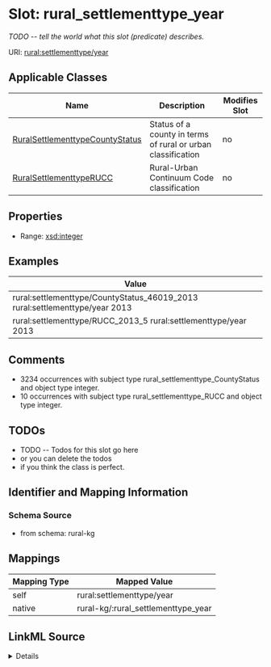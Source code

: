 

# Slot: rural_settlementtype_year


_TODO -- tell the world what this slot (predicate) describes._





URI: [rural:settlementtype/year](http://sail.ua.edu/ruralkg/settlementtype/year)



<!-- no inheritance hierarchy -->





## Applicable Classes

| Name | Description | Modifies Slot |
| --- | --- | --- |
| [RuralSettlementtypeCountyStatus](../classes/RuralSettlementtypeCountyStatus.md) | Status of a county in terms of rural or urban classification |  no  |
| [RuralSettlementtypeRUCC](../classes/RuralSettlementtypeRUCC.md) | Rural-Urban Continuum Code classification |  no  |







## Properties

* Range: [xsd:integer](http://www.w3.org/2001/XMLSchema#integer)






## Examples

| Value |
| --- |
| rural:settlementtype/CountyStatus_46019_2013 rural:settlementtype/year 2013 |
| rural:settlementtype/RUCC_2013_5 rural:settlementtype/year 2013 |

## Comments

* 3234 occurrences with subject type rural_settlementtype_CountyStatus and object type integer.
* 10 occurrences with subject type rural_settlementtype_RUCC and object type integer.

## TODOs

* TODO -- Todos for this slot go here
* or you can delete the todos
* if you think the class is perfect.

## Identifier and Mapping Information







### Schema Source


* from schema: rural-kg




## Mappings

| Mapping Type | Mapped Value |
| ---  | ---  |
| self | rural:settlementtype/year |
| native | rural-kg/:rural_settlementtype_year |




## LinkML Source

<details>
```yaml
name: rural_settlementtype_year
description: TODO -- tell the world what this slot (predicate) describes.
todos:
- TODO -- Todos for this slot go here
- or you can delete the todos
- if you think the class is perfect.
comments:
- 3234 occurrences with subject type rural_settlementtype_CountyStatus and object
  type integer.
- 10 occurrences with subject type rural_settlementtype_RUCC and object type integer.
examples:
- value: rural:settlementtype/CountyStatus_46019_2013 rural:settlementtype/year 2013
- value: rural:settlementtype/RUCC_2013_5 rural:settlementtype/year 2013
from_schema: rural-kg
rank: 1000
slot_uri: rural:settlementtype/year
alias: rural_settlementtype_year
domain_of:
- rural_settlementtype_CountyStatus
- rural_settlementtype_RUCC
range: integer

```
</details>